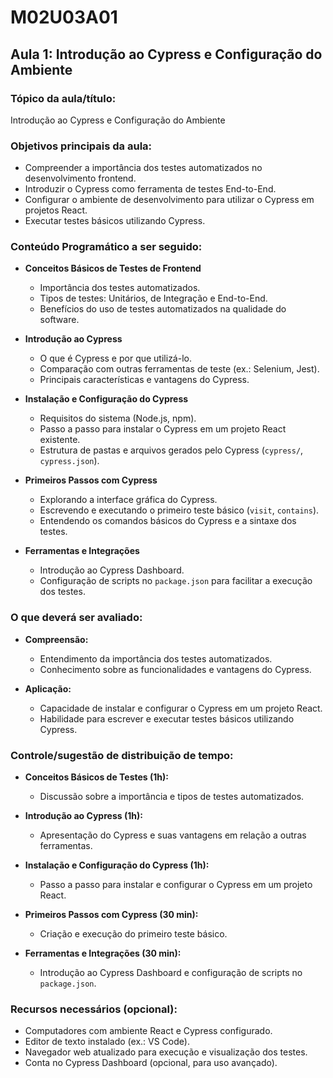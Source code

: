 # **M02U03A01**

## **Aula 1: Introdução ao Cypress e Configuração do Ambiente**

### **Tópico da aula/título:**

Introdução ao Cypress e Configuração do Ambiente

### **Objetivos principais da aula:**

- Compreender a importância dos testes automatizados no desenvolvimento frontend.
- Introduzir o Cypress como ferramenta de testes End-to-End.
- Configurar o ambiente de desenvolvimento para utilizar o Cypress em projetos React.
- Executar testes básicos utilizando Cypress.

### **Conteúdo Programático a ser seguido:**

- **Conceitos Básicos de Testes de Frontend**
  - Importância dos testes automatizados.
  - Tipos de testes: Unitários, de Integração e End-to-End.
  - Benefícios do uso de testes automatizados na qualidade do software.

- **Introdução ao Cypress**
  - O que é Cypress e por que utilizá-lo.
  - Comparação com outras ferramentas de teste (ex.: Selenium, Jest).
  - Principais características e vantagens do Cypress.

- **Instalação e Configuração do Cypress**
  - Requisitos do sistema (Node.js, npm).
  - Passo a passo para instalar o Cypress em um projeto React existente.
  - Estrutura de pastas e arquivos gerados pelo Cypress (`cypress/`, `cypress.json`).

- **Primeiros Passos com Cypress**
  - Explorando a interface gráfica do Cypress.
  - Escrevendo e executando o primeiro teste básico (`visit`, `contains`).
  - Entendendo os comandos básicos do Cypress e a sintaxe dos testes.

- **Ferramentas e Integrações**
  - Introdução ao Cypress Dashboard.
  - Configuração de scripts no `package.json` para facilitar a execução dos testes.

### **O que deverá ser avaliado:**

- **Compreensão:**
  - Entendimento da importância dos testes automatizados.
  - Conhecimento sobre as funcionalidades e vantagens do Cypress.

- **Aplicação:**
  - Capacidade de instalar e configurar o Cypress em um projeto React.
  - Habilidade para escrever e executar testes básicos utilizando Cypress.

### **Controle/sugestão de distribuição de tempo:**

- **Conceitos Básicos de Testes (1h):**
  - Discussão sobre a importância e tipos de testes automatizados.

- **Introdução ao Cypress (1h):**
  - Apresentação do Cypress e suas vantagens em relação a outras ferramentas.

- **Instalação e Configuração do Cypress (1h):**
  - Passo a passo para instalar e configurar o Cypress em um projeto React.

- **Primeiros Passos com Cypress (30 min):**
  - Criação e execução do primeiro teste básico.

- **Ferramentas e Integrações (30 min):**
  - Introdução ao Cypress Dashboard e configuração de scripts no `package.json`.

### **Recursos necessários (opcional):**

- Computadores com ambiente React e Cypress configurado.
- Editor de texto instalado (ex.: VS Code).
- Navegador web atualizado para execução e visualização dos testes.
- Conta no Cypress Dashboard (opcional, para uso avançado).
